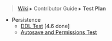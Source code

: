 > [Wiki](Home) ▸ Contributor Guide ▸ **Test Plan**

- Persistence
    - [DDL Test](a) [4.6 done]
    - [Autosave and Permissions Test](Contributors-:-Test-Plan-:-Autosave-and-Permissions)